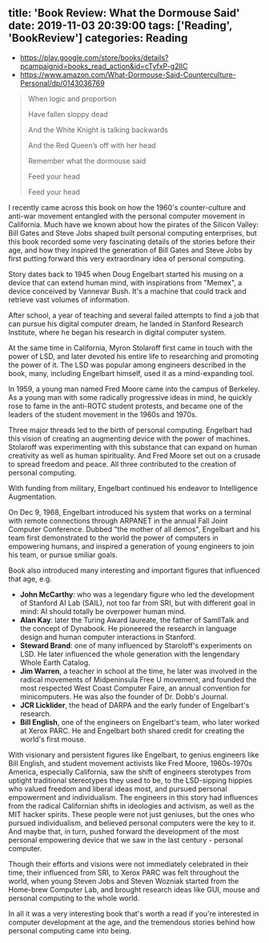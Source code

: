 title: 'Book Review: What the Dormouse Said'
date: 2019-11-03 20:39:00
tags: ['Reading', 'BookReview']
categories: Reading
---

- https://play.google.com/store/books/details?pcampaignid=books_read_action&id=cTyfxP-g2IIC
- https://www.amazon.com/What-Dormouse-Said-Counterculture-Personal/dp/0143036769

> When logic and proportion
>
> Have fallen sloppy dead
>
> And the White Knight is talking backwards
>
> And the Red Queen’s off with her head
>
> Remember what the dormouse said
>
> Feed your head
>
> Feed your head

<!-- more -->

I recently came across this book on how the 1960's counter-culture and anti-war movement
entangled with the personal computer movement in California. Much have we known about
how the pirates of the Silicon Valley: Bill Gates and Steve Jobs shaped built personal
computing enterprises, but this book recorded some very fascinating details of the stories
before their age, and how they inspired the generation of Bill Gates and Steve Jobs
by first putting forward this very extraordinary idea of personal computing.

Story dates back to 1945 when Doug Engelbart started his musing on a device that can extend human mind,
with inspirations from "Memex", a device conceived by Vannevar Bush. It's a machine that could track and
retrieve vast volumes of information.

After school, a year of teaching and several failed attempts to find a job that can pursue his digital
computer dream, he landed in Stanford Research Institute, where he began his research in digital computer system.

At the same time in California, Myron Stolaroff first came in touch with the power of LSD, and later
devoted his entire life to researching and promoting the power of it. The LSD was popular among engineers
described in the book, many, including Engelbart himself, used it as a mind-expanding tool.

In 1959, a young man named Fred Moore came into the campus of Berkeley. As a young man with some radically
progressive ideas in mind, he quickly rose to fame in the anti-ROTC student protests, and became one
of the leaders of the student movement in the 1960s and 1970s.

Three major threads led to the birth of personal computing. Engelbart had this vision of creating
an augmenting device with the power of machines. Stolaroff was experimenting with this substance
that can expand on human creativity as well as human spirituality.
And Fred Moore set out on a crusade to spread freedom and peace. All three contributed to the creation of personal computing.

With funding from military, Engelbart continued his endeavor to Intelligence Augmentation.

On Dec 9, 1968, Engelbart introduced his system that works on a terminal with remote connections
through ARPANET in the annual Fall Joint Computer Conference. Dubbed "the mother of all demos",
Engelbart and his team first demonstrated to the world the power of computers in empowering humans,
and inspired a generation of young engineers to join his team, or pursue smiliar goals.

Book also introduced many interesting and important figures that influenced that age, e.g.

- **John McCarthy**: who was a legendary figure who led the development of Stanford AI Lab (SAIL),
  not too far from SRI, but with different goal in mind: AI should totally be overpower human mind.
- **Alan Kay**: later the Turing Award laureate, the father of SamllTalk and the concept of Dynabook.
  He pioneered the research in language design and human computer interactions in Stanford.
- **Steward Brand**: one of many influenced by Staroloff's experiments on LSD. He later influenced the
  whole generation with the lengendary Whole Earth Catalog.
- **Jim Warren**, a teacher in school at the time, he later was involved in the radical movements
  of Midpeninsula Free U movement, and founded the most respected West Coast Computer Faire,
  an annual convention for minicomputers. He was also the founder of Dr. Dobb's Journal.
- **JCR Licklider**, the head of DARPA and the early funder of Engelbart's research.
- **Bill English**, one of the engineers on Engelbart's team, who later worked at Xerox PARC.
  He and Engelbart both shared credit for creating the world's first mouse.

With visionary and persistent figures like Engelbart, to genius engineers like Bill English,
and student movement activists like Fred Moore, 1960s-1970s America, especially California,
saw the shift of engineers sterotypes from uptight traditional stereotypes they used to be, to the LSD-sipping
hippies who valued freedom and liberal ideas most, and pursued personal empowerment and individualism.
The engineers in this story had influences from the radical Californian shifts in ideologies and activism,
as well as the MIT hacker spirits. These people were not just geniuses, but
the ones who pursued individualism, and believed personal computers were the key to it.
And maybe that, in turn, pushed forward the development
of the most personal empowering device that we saw in the last century - personal computer.

Though their efforts and visions were not immediately celebrated in their time, their
influenced from SRI, to Xerox PARC was felt throughout the world, when young Steven Jobs and Steven Wozniak
started from the Home-brew Computer Lab, and brought research ideas like GUI, mouse and personal
computing to the whole world.

In all it was a very interesting book that's worth a read if you're interested in computer development
at the age, and the tremendous stories behind how personal computing came into being.
